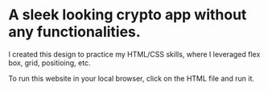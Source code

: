 # A sleek looking crypto app without any functionalities.
I created this design to practice my HTML/CSS skills, where I leveraged flex box, grid, positioing, etc.

To run this website in your local browser, click on the HTML file and run it.
